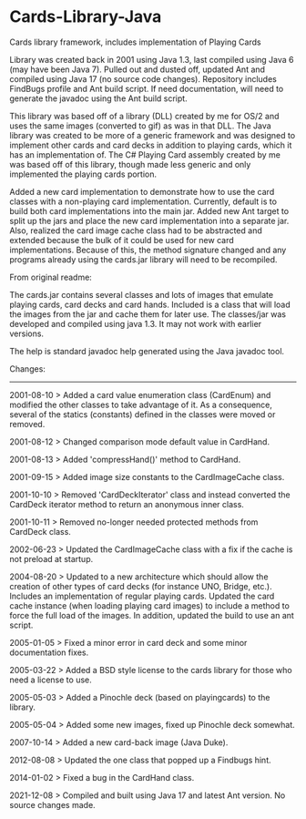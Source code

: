 # Cards-Library-Java
Cards library framework, includes implementation of Playing Cards

Library was created back in 2001 using Java 1.3, last compiled using Java 6 (may
have been Java 7).  Pulled out and dusted off, updated Ant and compiled using
Java 17 (no source code changes).  Repository includes FindBugs profile and Ant
build script.  If need documentation, will need to generate the javadoc using the
Ant build script.

This library was based off of a library (DLL) created by me for OS/2 and uses the
same images (converted to gif) as was in that DLL.  The Java library was created
to be more of a generic framework and was designed to implement other cards and
card decks in addition to playing cards, which it has an implementation of.  The
C# Playing Card assembly created by me was based off of this library, though made
less generic and only implemented the playing cards portion.

Added a new card implementation to demonstrate how to use the card classes with a
non-playing card implementation.  Currently, default is to build both card
implementations into the main jar.  Added new Ant target to split up the jars and
place the new card implementation into a separate jar.  Also, realized the card image
cache class had to be abstracted and extended because the bulk of it could be used for
new card implementations.  Because of this, the method signature changed and any
programs already using the cards.jar library will need to be recompiled.

From original readme:

The cards.jar contains several classes and lots of images that emulate playing
cards, card decks and card hands.  Included is a class that will load the images
from the jar and cache them for later use.  The classes/jar was developed and
compiled using java 1.3.  It may not work with earlier versions.

The help is standard javadoc help generated using the Java javadoc tool.

Changes:

--------

2001-08-10 > Added a card value enumeration class (CardEnum) and modified the
             other classes to take advantage of it.  As a consequence, several
             of the statics (constants) defined in the classes were moved or
             removed.
             
2001-08-12 > Changed comparison mode default value in CardHand.

2001-08-13 > Added 'compressHand()' method to CardHand.

2001-09-15 > Added image size constants to the CardImageCache class.

2001-10-10 > Removed 'CardDeckIterator' class and instead converted the CardDeck
             iterator method to return an anonymous inner class.
             
2001-10-11 > Removed no-longer needed protected methods from CardDeck class.

2002-06-23 > Updated the CardImageCache class with a fix if the cache is not
             preload at startup.
             
2004-08-20 > Updated to a new architecture which should allow the creation of other
             types of card decks (for instance UNO, Bridge, etc.).  Includes an
             implementation of regular playing cards.  Updated the card cache
             instance (when loading playing card images) to include a method to
             force the full load of the images.  In addition, updated the build
             to use an ant script.
             
2005-01-05 > Fixed a minor error in card deck and some minor documentation fixes.

2005-03-22 > Added a BSD style license to the cards library for those who need
             a license to use.
             
2005-05-03 > Added a Pinochle deck (based on playingcards) to the library.

2005-05-04 > Added some new images, fixed up Pinochle deck somewhat.

2007-10-14 > Added a new card-back image (Java Duke).

2012-08-08 > Updated the one class that popped up a Findbugs hint.

2014-01-02 > Fixed a bug in the CardHand class.

2021-12-08 > Compiled and built using Java 17 and latest Ant version.  No source
             changes made.
